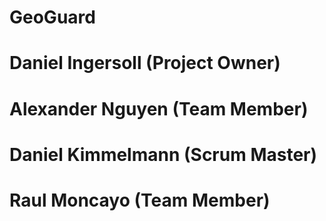# GeoGuard
# Daniel Ingersoll (Project Owner)
# Alexander Nguyen (Team Member)
# Daniel Kimmelmann (Scrum Master)
# Raul  Moncayo (Team Member)
